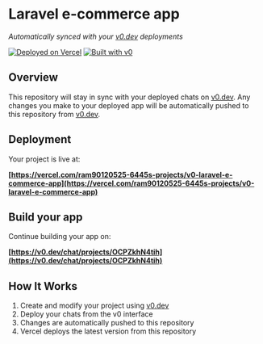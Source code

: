 # Laravel e-commerce app

*Automatically synced with your [v0.dev](https://v0.dev) deployments*

[![Deployed on Vercel](https://img.shields.io/badge/Deployed%20on-Vercel-black?style=for-the-badge&logo=vercel)](https://vercel.com/ram90120525-6445s-projects/v0-laravel-e-commerce-app)
[![Built with v0](https://img.shields.io/badge/Built%20with-v0.dev-black?style=for-the-badge)](https://v0.dev/chat/projects/OCPZkhN4tih)

## Overview

This repository will stay in sync with your deployed chats on [v0.dev](https://v0.dev).
Any changes you make to your deployed app will be automatically pushed to this repository from [v0.dev](https://v0.dev).

## Deployment

Your project is live at:

**[https://vercel.com/ram90120525-6445s-projects/v0-laravel-e-commerce-app](https://vercel.com/ram90120525-6445s-projects/v0-laravel-e-commerce-app)**

## Build your app

Continue building your app on:

**[https://v0.dev/chat/projects/OCPZkhN4tih](https://v0.dev/chat/projects/OCPZkhN4tih)**

## How It Works

1. Create and modify your project using [v0.dev](https://v0.dev)
2. Deploy your chats from the v0 interface
3. Changes are automatically pushed to this repository
4. Vercel deploys the latest version from this repository
